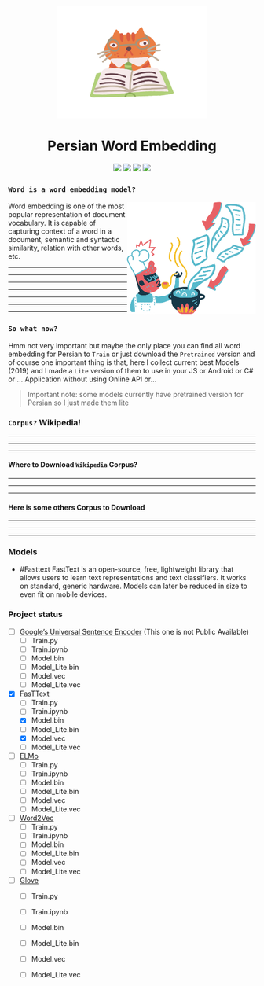 <p align="center">
  <img align="center" width="304" height="228" src="/assets/ginger-cat-productive-work.png">
</p>

<h1 align="center">Persian Word Embedding</h1>

<p align="center">
  <img src="https://img.shields.io/github/downloads/ashalogic/Persian-Sentiment-Analyzer/total"/>
  <img src="https://img.shields.io/github/issues/ashalogic/Persian-Sentiment-Analyzer"/>
  <img src="https://img.shields.io/github/license/ashalogic/Persian-Sentiment-Analyzer"/>
  <a href="https://colab.research.google.com/github/ashalogic/Persian-Sentiment-Analyzer/blob/master/Tutorial.ipynb">
    <img src="https://colab.research.google.com/assets/colab-badge.svg"/>
  </a>
</p>

### ``Word is a word embedding model?``
<img align="right" width="261.75" height="228" src="/assets/flamenco-downloading-1.png">

Word embedding is one of the most popular representation of document vocabulary. It is capable of capturing context of a word in a document, semantic and syntactic similarity, relation with other words, etc.

---
---
---
---
---
---
---


### ``So what now?``

Hmm not very important but maybe the only place you can find all word embedding for Persian to ``Train`` or just download the ``Pretrained`` version and of course one important thing is that, here I collect current best Models (2019) and I made a ``Lite`` version of them to use in your JS or Android or C# or ... Application without using Online API or...

> Important note: some models currently have pretrained version for Persian so I just made them lite


### ``Corpus?`` Wikipedia!
---


---
---


#### Where to Download ``Wikipedia`` Corpus?
---
---
---

#### Here is some others Corpus to Download
---
---
---

### Models
  - #Fasttext
  FastText is an open-source, free, lightweight library that allows users to learn text representations and text classifiers. It works on standard, generic hardware. Models can later be reduced in size to even fit on mobile devices.



### Project status
- [ ] [Google’s Universal Sentence Encoder](http://google.com) (This one is not Public Available)
  - [ ] Train.py
  - [ ] Train.ipynb
  - [ ] Model.bin
  - [ ] Model_Lite.bin
  - [ ] Model.vec
  - [ ] Model_Lite.vec
- [x] [FasTText](https://github.com/ashalogic/Persian-Word-Embedding/tree/master/Fasttext)
  - [ ] Train.py
  - [ ] Train.ipynb
  - [x] Model.bin
  - [ ] Model_Lite.bin
  - [x] Model.vec
  - [ ] Model_Lite.vec
- [ ] [ELMo](https://github.com/ashalogic/Persian-Word-Embedding/tree/master/Elmo)
  - [ ] Train.py
  - [ ] Train.ipynb
  - [ ] Model.bin
  - [ ] Model_Lite.bin
  - [ ] Model.vec
  - [ ] Model_Lite.vec
- [ ] [Word2Vec](https://github.com/ashalogic/Persian-Word-Embedding/tree/master/Word2vec)
  - [ ] Train.py
  - [ ] Train.ipynb
  - [ ] Model.bin
  - [ ] Model_Lite.bin
  - [ ] Model.vec
  - [ ] Model_Lite.vec
- [ ] [Glove](https://github.com/ashalogic/Persian-Word-Embedding/tree/master/Glove)
  - [ ] Train.py
  - [ ] Train.ipynb
  - [ ] Model.bin
  - [ ] Model_Lite.bin
  - [ ] Model.vec
  - [ ] Model_Lite.vec


